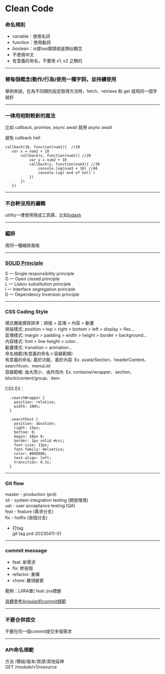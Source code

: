 # Clean Code
   
   
   
### 命名規則
 - variable：使用名詞
 - function：使用動詞
 - boolean：is或has開頭或是類似概念
 - 不使用中文
 - 有意義的命名，不要用 x1, x2 之類的  
***
   
   
### 替每個概念(動作/行為)使用一種字詞，並持續使用
 舉例來說，在為不同類別設定取得方法時，fetch、retrieve 和 get 就用同一個字就好
***
   
   
### 一律用相對較新的寫法
 比如 callback, promise, async await 就用 async await
 
 避免 callback hell
 ```
 callback(10, function(num1){  //10
    var x = num1 + 10
        callback(x, function(num2){ //20
            var y = num2 + 10
            callback(y, function(num3){ //30 
                console.log(num3 + 10) //40 
                console.log('end of hell')
            })
        })
    })
  ```
*** 
   
   
### 不自幹沒用的邏輯
 utility一律使用現成工具庫，比如[lodash](https://www.lodashjs.com/)
*** 
  
    
### 編排
  用同一種縮排風格
***  
   
   
### [SOLID Principle](https://ithelp.ithome.com.tw/articles/10252738)
   S — Single responsibility principle    
   O — Open closed principle   
   L — Liskov substitution principle   
   I — Interface segregation principle   
   D — Dependency Inversion principle   
***   
   
   
### CSS Coding Style
  樣式層級撰寫排序：排版 > 區塊 > 內容 > 動畫  
  排版樣式: position > top > right > bottom > left > display > flex…  
  區塊樣式: margin > padding > width > height > border > background…  
  內容樣式: font > line-height > color…  
  動畫樣式: transition > animation…  
  命名規範(有意義的命名＋容器範疇)  
  有意義的命名: 基於功能、基於內容   Ex. avatarSection、headerContent、searchIcon、menuList  
  容器範疇: 由大而小、由外而內   Ex. container/wrapper、section、block/content/group、item  

  CSS EX：
  ```
    .searchWrapper {
      position: relative;
      width: 100%;
    }
    
    .searchText {
      position: absolute;
      right: 15px;
      bottom: 0;
      magin: 10px 0;
      border: 1px solid #ccc;
      font-size: 13px;
      font-family: Helvetica;
      color: #888888;
      text-align: left;
      transition: 0.3s; 
    }
  ```
***
   
   
### Git flow
  master - production (prd)   
  sit - system integration testing (開發環境)   
  uat - user acceptance testing (QA)   
  feat - feature (需求分支)  
  fix - hotfix (爸個分支)    
      
  * 打tag    
    git tag prd-20230411-01     
***  
    
    
### commit message
  - feat: 新需求
  - fix: 修爸個
  - refactor: 重構
  - chore: 雜項變更
  
  範例：[JIRA單] feat: jira標題
  
  [具體參考Angular的commit規範](https://zj-git-guide.readthedocs.io/zh_CN/latest/message/Angular%E6%8F%90%E4%BA%A4%E4%BF%A1%E6%81%AF%E8%A7%84%E8%8C%83)
***  
  
   
### 不要合併提交
  不要在同一個commit提交多個需求
***  
   
   
### API命名規範
  方法 /模組/版本/資源/其他延伸    
  GET /module/v1/resource
